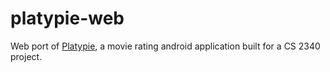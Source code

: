 # platypie-web
Web port of [Platypie](https://github.com/baijund/platypie), a movie rating android application built for a CS 2340 project.
